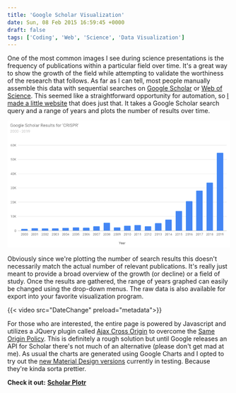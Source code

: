```yaml
---
title: 'Google Scholar Visualization'
date: Sun, 08 Feb 2015 16:59:45 +0000
draft: false
tags: ['Coding', 'Web', 'Science', 'Data Visualization']
---
```


One of the most common images I see during science presentations is the frequency of publications within a particular field over time. It's a great way to show the growth of the field while attempting to validate the worthiness of the research that follows. As far as I can tell, most people manually assemble this data with sequential searches on [Google Scholar](https://scholar.google.com/) or [Web of Science](https://webofknowledge.com/). This seemed like a straightforward opportunity for automation, so [I made a little website](http://www.csullender.com/scholar/) that does just that. It takes a Google Scholar search query and a range of years and plots the number of results over time.

![Scholar Plotr Results for CRISPR](results.png)

Obviously since we're plotting the number of search results this doesn't necessarily match the actual number of relevant publications. It's really just meant to provide a broad overview of the growth (or decline) or a field of study. Once the results are gathered, the range of years graphed can easily be changed using the drop-down menus. The raw data is also available for export into your favorite visualization program.

{{< video src="DateChange" preload="metadata">}}

For those who are interested, the entire page is powered by Javascript and utilizes a JQuery plugin called [Ajax Cross Origin](http://www.ajax-cross-origin.com) to overcome the [Same Origin Policy](http://en.wikipedia.org/wiki/Same-origin_policy). This is definitely a rough solution but until Google releases an API for Scholar there's not much of an alternative (please don't get mad at me). As usual the charts are generated using Google Charts and I opted to try out the [new Material Design versions](https://developers.google.com/chart/interactive/docs/gallery/barchart#Material) currently in testing. Because they're kinda sorta prettier.

**Check it out:** [**Scholar Plotr**](/scholar)